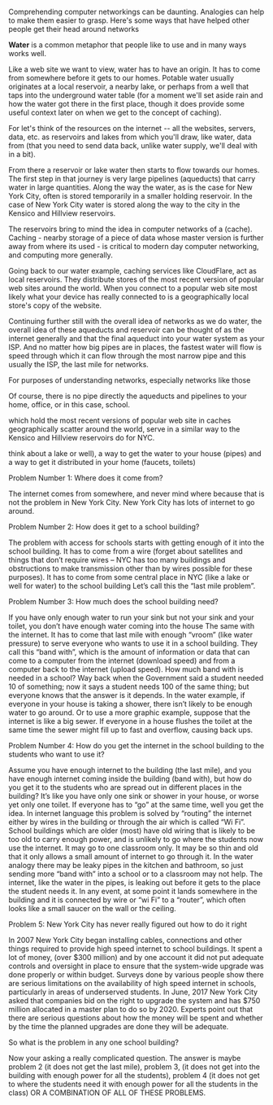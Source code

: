 Comprehending computer networkings can be daunting. Analogies can help to make them easier to grasp. Here's some ways that have helped other people get their head around networks

**Water** is a common metaphor that people like to use and in many ways works well.

Like a web site we want to view, water has to have an origin. It has to come from somewhere before it gets to our homes. Potable water usually originates at a local reservoir, a nearby lake, or perhaps from a well that taps into the underground water table (for a moment we'll set aside rain and how the water got there in the first place, though it does provide some useful context later on when we get to the concept of caching).

For let's think of the resources on the internet -- all the websites, servers, data, etc. as reservoirs and lakes from which you'll draw, like water, data from (that you need to send data back, unlike water supply, we'll deal with in a bit).

From there a reservoir or lake water then starts to flow towards our homes. The first step in that journey is very large pipelines (aqueducts) that carry water in large quantities. Along the way the water, as is the case for New York City, often is stored temporarily in a smaller holding reservoir. In the case of New York City water is stored along the way to the city in the Kensico and Hillview reservoirs.

The reservoirs bring to mind the idea in computer networks of a \(cache\). Caching - nearby storage of a piece of data whose master version is further away from where its used - is critical to modern day computer networking, and computing more generally.

Going back to our water example, caching services like CloudFlare, act as local reservoirs. They distribute stores of the most recent version of popular web sites around the world. When you connect to a popular web site most likely what your device has really connected to is a geographically local store's copy of the website.

Continuing further still with the overall idea of networks as we do water, the overall idea of these aqueducts and reservoir can be thought of as the internet generally and that the final aqueduct into your water system as your ISP. And no matter how big pipes are in places, the fastest water will flow is speed through which it can flow through the most narrow pipe and this usually the ISP, the last mile for networks.

For purposes of understanding networks, especially networks like those



Of course, there is no pipe directly the aqueducts and pipelines to your home, office, or in this case, school.



which hold the most recent versions of popular web site in caches geographically scatter around the world, serve in a similar way to the Kensico and Hillview reservoirs do for NYC.


think about a lake or well\), a way to get the water to your house \(pipes\) and a way to get it distributed in your home \(faucets, toilets\)

Problem  Number 1: Where does it come from?

The internet comes from somewhere, and never mind where because that is not the problem in New York City.  New York City has lots of internet to go around.

Problem Number 2:  How does it get to a school building?

The problem with access for schools starts with getting enough of it into the school building.  It has to come from a wire \(forget about satellites and things that don’t require wires – NYC has too many buildings and obstructions to make transmission other than by wires possible for these purposes\).  It has to come from some central place in NYC \(like a lake or well for water\) to the school building  Let’s call this the “last mile problem”.

Problem Number 3:  How much does the school  building need?

If you have only enough water to run your sink but not your sink and your toilet, you don’t have enough water coming into the house  The same with the internet.  It has to come that last mile with enough “vroom” \(like water pressure\) to serve everyone who wants to use it in a school building.  They call this “band with”, which is the amount of information or data that can come to a computer from the internet \(download speed\) and from a computer back to the internet \(upload speed\).  How much band with is needed in a school?  Way back when the Government said a student needed 10 of something; now it says a student needs 100 of the same thing; but everyone knows that the answer is it depends.  In the water example, if everyone in your house is taking a shower, there isn’t likely to be enough water to go around.  Or to use a more graphic example, suppose that the internet is like a big sewer.  If everyone in a house flushes the toilet at the same time the sewer might fill up to fast and overflow, causing back ups.

Problem Number 4:  How do you get the internet in the school building to the students who want to use it?

Assume you have enough internet to the building \(the last mile\), and you have enough internet coming inside the building \(band with\), but how do you get it to the students who are spread out in different places in the building?    It’s like you have only one sink or shower in your house, or worse yet only one toilet.  If everyone has to “go” at the same time, well you get the idea.  In internet language this problem is solved by  “routing” the internet either by wires in the building or through the air which is called “Wi Fi”.  School buildings which are older \(most\) have old wiring that is likely to be too old to carry enough power, and is unlikely to go where the students now use the internet.  It may go to one classroom only.  It may be so thin and old that it only allows a small amount of internet to go through it.  In the water analogy there may be  leaky pipes in the kitchen and bathroom, so just sending more “band with” into a school or to a classroom may not help.  The internet, like the water in the pipes, is leaking out before it gets to the place the student needs it.  In any event, at some point  it lands somewhere in the building and it is connected by wire or “wi Fi” to a “router”, which often looks like a small saucer on the wall or the ceiling.

Problem 5:  New York City has never really figured out how to do it right

In 2007 New York City began installing cables, connections and other things required to provide high speed internet to school buildings.  It spent a lot of money, \(over $300 million\) and by one account it did not put adequate controls and oversight in place to ensure that the system-wide upgrade was done properly or within budget.  Surveys done by various people show there are serious limitations on the availability of high speed internet in schools, particularly in areas of underserved students.    In June, 2017 New York  City asked  that companies bid on the right to upgrade the system and has $750 million allocated in a master plan to do so by 2020.  Experts point out that there are serious questions about how the money will be spent and whether by the time the planned upgrades are done they will be adequate.

So what is the problem in any one school building?

Now your asking a really complicated question.  The answer is maybe problem 2 \(it does not get the last mile\), problem 3, \(it does not get into the building with enough power for all the students\), problem 4 \(it does not get to where the students need it with enough power for all the students in the class\) OR A COMBINATION OF ALL OF THESE PROBLEMS.
